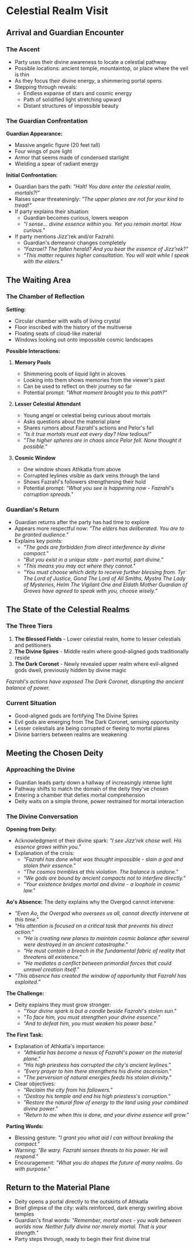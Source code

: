 # Celestial Realm Visit

## Arrival and Guardian Encounter

### The Ascent
- Party uses their divine awareness to locate a celestial pathway
- Possible locations: ancient temple, mountaintop, or place where the veil is thin
- As they focus their divine energy, a shimmering portal opens
- Stepping through reveals:
  - Endless expanse of stars and cosmic energy
  - Path of solidified light stretching upward
  - Distant structures of impossible beauty

### The Guardian Confrontation

**Guardian Appearance:**
- Massive angelic figure (20 feet tall)
- Four wings of pure light
- Armor that seems made of condensed starlight
- Wielding a spear of radiant energy

**Initial Confrontation:**
- Guardian bars the path: *"Halt! You dare enter the celestial realm, mortals?!"*
- Raises spear threateningly: *"The upper planes are not for your kind to tread!"*
- If party explains their situation:
  - Guardian becomes curious, lowers weapon
  - *"I sense... divine essence within you. Yet you remain mortal. How curious."*
- If party mentions Jizz'rek and/or Fazrahl:
  - Guardian's demeanor changes completely
  - *"Fazrael? The fallen herald? And you bear the essence of Jizz'rek?"*
  - *"This matter requires higher consultation. You will wait while I speak with the elders."*

## The Waiting Area

### The Chamber of Reflection

**Setting:**
- Circular chamber with walls of living crystal
- Floor inscribed with the history of the multiverse
- Floating seats of cloud-like material
- Windows looking out onto impossible cosmic landscapes

**Possible Interactions:**

1. **Memory Pools**
   - Shimmering pools of liquid light in alcoves
   - Looking into them shows memories from the viewer's past
   - Can be used to reflect on their journey so far
   - Potential prompt: *"What moment brought you to this path?"*

2. **Lesser Celestial Attendant**
   - Young angel or celestial being curious about mortals
   - Asks questions about the material plane
   - Shares rumors about Fazrahl's actions and Pelor's fall
   - *"Is it true mortals must eat every day? How tedious!"*
   - *"The higher spheres are in chaos since Pelor fell. None thought it possible."*

3. **Cosmic Window**
   - One window shows Athkatla from above
   - Corrupted leylines visible as dark veins through the land
   - Shows Fazrahl's followers strengthening their hold
   - Potential prompt: *"What you see is happening now - Fazrahl's corruption spreads."*

### Guardian's Return

- Guardian returns after the party has had time to explore
- Appears more respectful now: *"The elders has deliberated. You are to be granted audience."*
- Explains key points:
  - *"The gods are forbidden from direct interference by divine compact."*
  - *"But you exist in a unique state - part mortal, part divine."*
  - *"This means you may act where they cannot."*
  - *"You must choose which deity to receive further blessing from. Tyr The Lord of Justice, Gond The Lord of All Smiths, Mystra The Lady of Mysteries, Helm The Vigilant One and Eldath Mother Guardian of Groves have agreed to speak with you, choose wisely."*

## The State of the Celestial Realms

### The Three Tiers
1. **The Blessed Fields** - Lower celestial realm, home to lesser celestials and petitioners
2. **The Divine Spires** - Middle realm where good-aligned gods traditionally reside
3. **The Dark Coronet** - Newly revealed upper realm where evil-aligned gods dwell, previously hidden by divine magic

*Fazrahl's actions have exposed The Dark Coronet, disrupting the ancient balance of power.*

### Current Situation
- Good-aligned gods are fortifying The Divine Spires
- Evil gods are emerging from The Dark Coronet, sensing opportunity
- Lesser celestials are being corrupted or fleeing to mortal planes
- Divine barriers between realms are weakening

## Meeting the Chosen Deity

### Approaching the Divine

- Guardian leads party down a hallway of increasingly intense light
- Pathway shifts to match the domain of the deity they've chosen
- Entering a chamber that defies mortal comprehension
- Deity waits on a simple throne, power restrained for mortal interaction

### The Divine Conversation

**Opening from Deity:**
- Acknowledgment of their divine spark: *"I see Jizz'rek chose well. His essence grows within you."*
- Explanation of the crisis:
  - *"Fazrahl has done what was thought impossible - slain a god and stolen their essence."*
  - *"The cosmos trembles at this violation. The balance is undone."*
  - *"We gods are bound by ancient compacts not to interfere directly."*
  - *"Your existence bridges mortal and divine - a loophole in cosmic law."*

**Ao's Absence:**
The deity explains why the Overgod cannot intervene:
- *"Even Ao, the Overgod who oversees us all, cannot directly intervene at this time."*
- *"His attention is focused on a critical task that prevents his direct action:"*
  - *"He is creating new planes to maintain cosmic balance after several were destroyed in an ancient catastrophe."*
  - *"He must contain a breach in the fundamental fabric of reality that threatens all existence."*
  - *"He mediates a conflict between primordial forces that could unravel creation itself."*
- *"This absence has created the window of opportunity that Fazrahl has exploited."*

**The Challenge:**
- Deity explains they must grow stronger:
  - *"Your divine spark is but a candle beside Fazrahl's stolen sun."*
  - *"To face him, you must strengthen your divine essence."*
  - *"And to defeat him, you must weaken his power base."*

**The First Task:**
- Explanation of Athkatla's importance:
  - *"Athkatla has become a nexus of Fazrahl's power on the material plane."*
  - *"His high priestess has corrupted the city's ancient leylines."*
  - *"Every prayer to him there strengthens his divine ascension."*
  - *"The perversion of natural energies feeds his stolen divinity."*
- Clear objectives:
  - *"Reclaim the city from his followers."*
  - *"Destroy his temple and end his high priestess's corruption."*
  - *"Restore the natural flow of energy to the land using your combined divine power."*
  - *"Return to me when this is done, and your divine essence will grow."*

**Parting Words:**
- Blessing gesture: *"I grant you what aid I can without breaking the compact."*
- Warning: *"Be wary. Fazrahl senses threats to his power. He will respond."*
- Encouragement: *"What you do shapes the future of many realms. Go with purpose."*

## Return to the Material Plane

- Deity opens a portal directly to the outskirts of Athkatla
- Brief glimpse of the city: walls reinforced, dark energy swirling above temples
- Guardian's final words: *"Remember, mortal ones - you walk between worlds now. Neither fully divine nor merely mortal. That is your strength."*
- Party steps through, ready to begin their first divine trial 